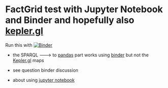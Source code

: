 # FactGrid test with Jupyter Notebook and Binder and hopefully also [kepler.gl](https://kepler.gl/)


Run this with 
[![Binder](https://mybinder.org/badge_logo.svg)](https://mybinder.org/v2/gh/salgo60/FactGrid/master)

* the SPARQL ---> to [pandas](https://pandas.pydata.org/) part works using [binder](https://mybinder.org/) but not the [Kepler.gl](https://kepler.gl/) maps 

* see question binder discussion
* about using [jupyter notebook](https://jupyter.org/install.html)

